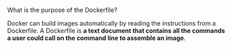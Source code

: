 What is the purpose of the Dockerfile?

Docker can build images automatically by reading the instructions from a Dockerfile. A Dockerfile is **a text document that contains all the commands a user could call on the command line to assemble an image**.
